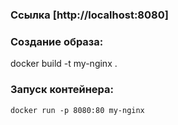 
### Ссылка [http://localhost:8080]

### Создание образа:
   docker build -t my-nginx .

### Запуск контейнера:
    docker run -p 8080:80 my-nginx